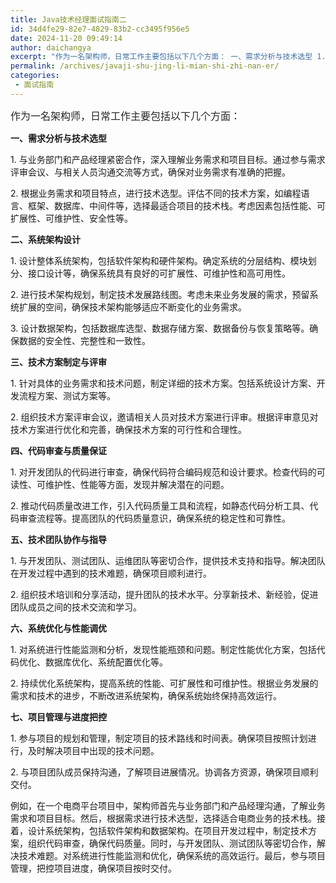 ```yaml
---
title: Java技术经理面试指南二
id: 34d4fe29-82e7-4829-83b2-cc3495f956e5
date: 2024-11-20 09:49:14
author: daichangya
excerpt: "作为一名架构师，日常工作主要包括以下几个方面： 一、需求分析与技术选型 1. 与业务部门和产品经理紧密合作，深入理解业务需求和项目目标。通过参与需求评审会议、与相关人员沟通交流等方式，确保对业务需求有准确的把握。 2. 根据业务需求和项目特点，进行技术选型。评估不同的技术方案，如编程语言、框架、数据"
permalink: /archives/javaji-shu-jing-li-mian-shi-zhi-nan-er/
categories:
 - 面试指南
---
```


<p style=""><span style="font-size: 16px; color: rgba(0, 0, 0, 0.85)">作为一名架构师，日常工作主要包括以下几个方面：</span></p><p style=""><strong>一、需求分析与技术选型</strong></p><p style="">1. 与业务部门和产品经理紧密合作，深入理解业务需求和项目目标。通过参与需求评审会议、与相关人员沟通交流等方式，确保对业务需求有准确的把握。</p><p style="">2. 根据业务需求和项目特点，进行技术选型。评估不同的技术方案，如编程语言、框架、数据库、中间件等，选择最适合项目的技术栈。考虑因素包括性能、可扩展性、可维护性、安全性等。</p><p style=""><strong>二、系统架构设计</strong></p><p style="">1. 设计整体系统架构，包括软件架构和硬件架构。确定系统的分层结构、模块划分、接口设计等，确保系统具有良好的可扩展性、可维护性和高可用性。</p><p style="">2. 进行技术架构规划，制定技术发展路线图。考虑未来业务发展的需求，预留系统扩展的空间，确保技术架构能够适应不断变化的业务需求。</p><p style="">3. 设计数据架构，包括数据库选型、数据存储方案、数据备份与恢复策略等。确保数据的安全性、完整性和一致性。</p><p style=""><strong>三、技术方案制定与评审</strong></p><p style="">1. 针对具体的业务需求和技术问题，制定详细的技术方案。包括系统设计方案、开发流程方案、测试方案等。</p><p style="">2. 组织技术方案评审会议，邀请相关人员对技术方案进行评审。根据评审意见对技术方案进行优化和完善，确保技术方案的可行性和合理性。</p><p style=""><strong>四、代码审查与质量保证</strong></p><p style="">1. 对开发团队的代码进行审查，确保代码符合编码规范和设计要求。检查代码的可读性、可维护性、性能等方面，发现并解决潜在的问题。</p><p style="">2. 推动代码质量改进工作，引入代码质量工具和流程，如静态代码分析工具、代码审查流程等。提高团队的代码质量意识，确保系统的稳定性和可靠性。</p><p style=""><strong>五、技术团队协作与指导</strong></p><p style="">1. 与开发团队、测试团队、运维团队等密切合作，提供技术支持和指导。解决团队在开发过程中遇到的技术难题，确保项目顺利进行。</p><p style="">2. 组织技术培训和分享活动，提升团队的技术水平。分享新技术、新经验，促进团队成员之间的技术交流和学习。</p><p style=""><strong>六、系统优化与性能调优</strong></p><p style="">1. 对系统进行性能监测和分析，发现性能瓶颈和问题。制定性能优化方案，包括代码优化、数据库优化、系统配置优化等。</p><p style="">2. 持续优化系统架构，提高系统的性能、可扩展性和可维护性。根据业务发展的需求和技术的进步，不断改进系统架构，确保系统始终保持高效运行。</p><p style=""><strong>七、项目管理与进度把控</strong></p><p style="">1. 参与项目的规划和管理，制定项目的技术路线和时间表。确保项目按照计划进行，及时解决项目中出现的技术问题。</p><p style="">2. 与项目团队成员保持沟通，了解项目进展情况。协调各方资源，确保项目顺利交付。</p><p style="">例如，在一个电商平台项目中，架构师首先与业务部门和产品经理沟通，了解业务需求和项目目标。然后，根据需求进行技术选型，选择适合电商业务的技术栈。接着，设计系统架构，包括软件架构和数据架构。在项目开发过程中，制定技术方案，组织代码审查，确保代码质量。同时，与开发团队、测试团队等密切合作，解决技术难题。对系统进行性能监测和优化，确保系统的高效运行。最后，参与项目管理，把控项目进度，确保项目按时交付。</p>